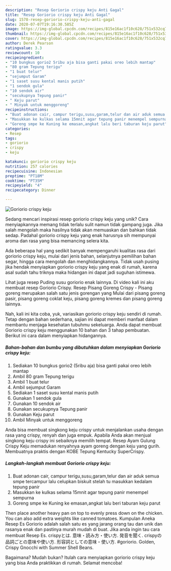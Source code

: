 ```yaml
---
description: "Resep Goriorio crispy keju Anti Gagal"
title: "Resep Goriorio crispy keju Anti Gagal"
slug: 1578-resep-goriorio-crispy-keju-anti-gagal
date: 2020-07-07T19:16:30.585Z
image: https://img-global.cpcdn.com/recipes/815e16ac1f10c628/751x532cq70/goriorio-crispy-keju-foto-resep-utama.jpg
thumbnail: https://img-global.cpcdn.com/recipes/815e16ac1f10c628/751x532cq70/goriorio-crispy-keju-foto-resep-utama.jpg
cover: https://img-global.cpcdn.com/recipes/815e16ac1f10c628/751x532cq70/goriorio-crispy-keju-foto-resep-utama.jpg
author: Derek Pearson
ratingvalue: 3.3
reviewcount: 10
recipeingredient:
- "10 bungkus gorio2 5ribu aja bisa ganti pakai oreo lebih mantap"
- "80 gram Tepung terigu"
- "1 buat telur"
- "sejumput Garam"
- "1 saset susu kental manis putih"
- "1 sendok gula"
- "10 sendok air"
- "secukupnya Tepung panir"
- " Keju parut"
- " Minyak untuk menggoreng"
recipeinstructions:
- "Buat adonan cair, campur terigu,susu,garam,telur dan air aduk semua smpe tercampur lalu celupkan biskuit stelah tu masukkan kedalam tepung panir"
- "Masukkan ke kulkas selama 15mnit agar tepung panir menempel sempurna"
- "Goreng smpe ke Kuning ke emasan,angkat lalu beri taburan keju parut"
categories:
- Resep
tags:
- goriorio
- crispy
- keju

katakunci: goriorio crispy keju 
nutrition: 257 calories
recipecuisine: Indonesian
preptime: "PT18M"
cooktime: "PT35M"
recipeyield: "4"
recipecategory: Dinner

---
```



![Goriorio crispy keju](https://img-global.cpcdn.com/recipes/815e16ac1f10c628/751x532cq70/goriorio-crispy-keju-foto-resep-utama.jpg)

Sedang mencari inspirasi resep goriorio crispy keju yang unik? Cara menyiapkannya memang tidak terlalu sulit namun tidak gampang juga. Jika salah mengolah maka hasilnya tidak akan memuaskan dan bahkan tidak sedap. Padahal goriorio crispy keju yang enak harusnya sih mempunyai aroma dan rasa yang bisa memancing selera kita.

Ada beberapa hal yang sedikit banyak mempengaruhi kualitas rasa dari goriorio crispy keju, mulai dari jenis bahan, selanjutnya pemilihan bahan segar, hingga cara mengolah dan menghidangkannya. Tidak usah pusing jika hendak menyiapkan goriorio crispy keju yang enak di rumah, karena asal sudah tahu triknya maka hidangan ini dapat jadi suguhan istimewa.

Lihat juga resep Puding susu goriorio enak lainnya. Di video kali ini aku membuat resep Goriorio Crispy. Resep Pisang Goreng Crispy - Pisang goreng merupakan salah satu jenis gorengan yang Mulai dari pisang goreng pasir, pisang goreng coklat keju, pisang goreng kremes dan pisang goreng lainnya.


Nah, kali ini kita coba, yuk, variasikan goriorio crispy keju sendiri di rumah. Tetap dengan bahan sederhana, sajian ini dapat memberi manfaat dalam membantu menjaga kesehatan tubuhmu sekeluarga. Anda dapat membuat Goriorio crispy keju menggunakan 10 bahan dan 3 tahap pembuatan. Berikut ini cara dalam menyiapkan hidangannya.

<!--inarticleads1-->

##### Bahan-bahan dan bumbu yang dibutuhkan dalam menyiapkan Goriorio crispy keju:

1. Sediakan 10 bungkus gorio2 (5ribu aja) bisa ganti pakai oreo lebih mantap
1. Ambil 80 gram Tepung terigu
1. Ambil 1 buat telur
1. Ambil sejumput Garam
1. Sediakan 1 saset susu kental manis putih
1. Gunakan 1 sendok gula
1. Gunakan 10 sendok air
1. Gunakan secukupnya Tepung panir
1. Gunakan  Keju parut
1. Ambil  Minyak untuk menggoreng


Anda bisa membuat singkong keju crispy untuk menjalankan usaha dengan rasa yang crispy, renyah dan juga empuk. Apabila Anda akan menjual singkong keju crispy ini sebaiknya memilih tempat. Resep Ayam Gulung Crispy Keju memadukan renyahnya ayam goreng dengan keju yang gurih. Membuatnya praktis dengan KOBE Tepung Kentucky SuperCrispy. 

<!--inarticleads2-->

##### Langkah-langkah membuat Goriorio crispy keju:

1. Buat adonan cair, campur terigu,susu,garam,telur dan air aduk semua smpe tercampur lalu celupkan biskuit stelah tu masukkan kedalam tepung panir
1. Masukkan ke kulkas selama 15mnit agar tepung panir menempel sempurna
1. Goreng smpe ke Kuning ke emasan,angkat lalu beri taburan keju parut


Then place another heavy pan on top to evenly press down on the chicken. You can also add extra weights like canned tomatoes. Kumpulan Aneka Resep Es Goriorio adalah salah satu es yang jarang orang tau dan unik dan rasanya enak dan pastinya murah mudah di buat. Jika anda ingin tau cara membuat Resep Es. crispyとは. 意味・読み方・使い方. 発音を聞く. crispyの 品詞ごとの意味や使い方. 形容詞としての意味・使い方. #goriorio. Golden, Crispy Gnocchi with Summer Shell Beans. 

Bagaimana? Mudah bukan? Itulah cara menyiapkan goriorio crispy keju yang bisa Anda praktikkan di rumah. Selamat mencoba!
